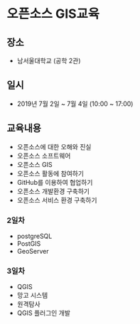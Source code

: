 ﻿# 오픈소스 GIS교육
## 장소
* 남서울대학교 (공학 2관)
## 일시
* 2019년 7월 2일 ~ 7월 4일 (10:00 ~ 17:00)

## 교육내용
* 오픈소스에 대한 오해와 진실
* 오픈소스 소프트웨어
* 오픈소스 GIS
* 오픈소스 활동에 참여하기
* GitHub를 이용하여 협업하기
* 오픈소스 개발환경 구축하기
* 오픈소스 서비스 환경 구축하기


### 2일차 
* postgreSQL 
* PostGIS
* GeoServer
### 3일차 
* QGIS
* 망고 시스템
* 원격탐사
* QGIS 플러그인 개발



























































































